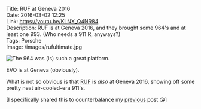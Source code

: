 Title: RUF at Geneva 2016  
Date: 2016-03-02 12:25  
Link: https://youtu.be/KLNX_Q4NR84  
Description: RUF is at Geneva 2016, and they brought some 964's and at least one 993. (Who needs a 911 R, anyways?)  
Tags: Porsche  
Image: /images/rufultimate.jpg

![The 964 was (is) such a great platform.][1]

EVO is at Geneva (obviously).

What is not so obvious is that [RUF][2] is *also* at Geneva 2016, showing off some pretty neat air-cooled-era 911's.

[I specifically shared this to counterbalance my [previous][3] post 😘]

[1]: /images/rufultimate.jpg "RUF Ultimate"
[2]: http://ruf-automobile.de/en/ "RUF"
[3]: /2016/3/2/porsche-911-r-driving-purity "My previous post on the 911 R at Geneva 2016"